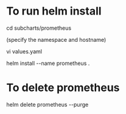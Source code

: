 # To run helm install

cd subcharts/prometheus

(specify the namespace and hostname)

vi values.yaml

helm install --name prometheus .

# To delete prometheus
helm delete prometheus --purge
